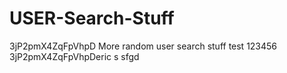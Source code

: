 # USER-Search-Stuff
3jP2pmX4ZqFpVhpD
More random user search stuff 
test 123456
3jP2pmX4ZqFpVhpDeric
s
sfgd
